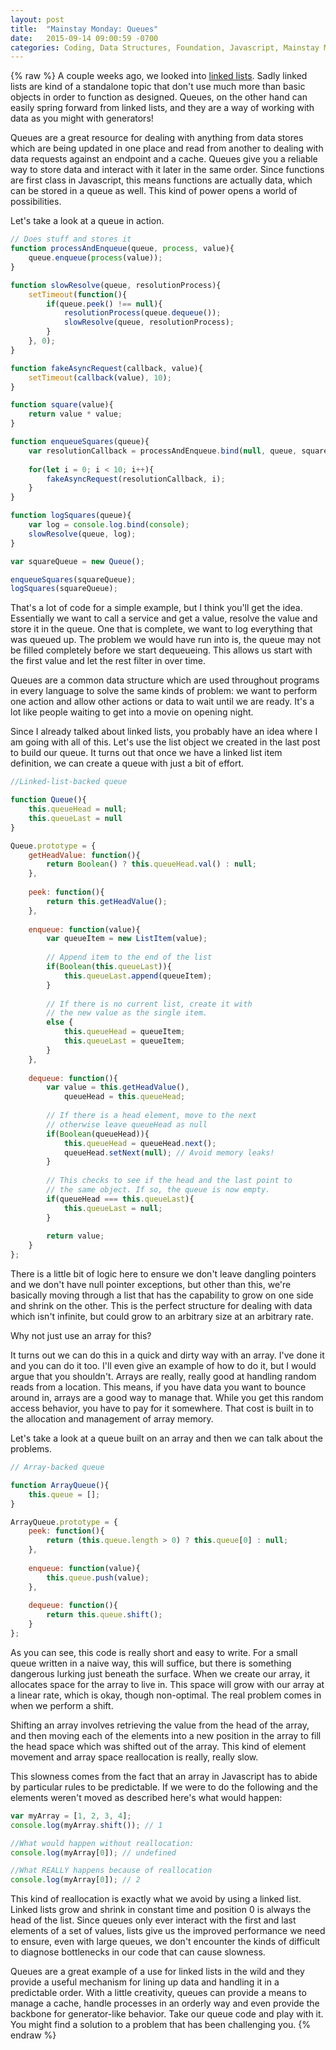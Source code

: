 ```yaml
---
layout: post
title:  "Mainstay Monday: Queues"
date:   2015-09-14 09:00:59 -0700
categories: Coding, Data Structures, Foundation, Javascript, Mainstay Monday
---
```

{% raw %}
A couple weeks ago, we looked into <a href="http://www.chrisstead.net/archives/885/mainstay-monday-linked-lists/" target="_blank">linked lists</a>. Sadly linked lists are kind of a standalone topic that don't use much more than basic objects in order to function as designed. Queues, on the other hand can easily spring forward from linked lists, and they are a way of working with data as you might with generators!

Queues are a great resource for dealing with anything from data stores which are being updated in one place and read from another to dealing with data requests against an endpoint and a cache. Queues give you a reliable way to store data and interact with it later in the same order. Since functions are first class in Javascript, this means functions are actually data, which can be stored in a queue as well. This kind of power opens a world of possibilities.

Let's take a look at a queue in action.

```javascript
// Does stuff and stores it
function processAndEnqueue(queue, process, value){
    queue.enqueue(process(value));
}

function slowResolve(queue, resolutionProcess){
    setTimeout(function(){
        if(queue.peek() !== null){
            resolutionProcess(queue.dequeue());
            slowResolve(queue, resolutionProcess);
        }
    }, 0);
}

function fakeAsyncRequest(callback, value){
    setTimeout(callback(value), 10);
}

function square(value){
    return value * value;
}

function enqueueSquares(queue){
    var resolutionCallback = processAndEnqueue.bind(null, queue, square);
        
    for(let i = 0; i < 10; i++){
        fakeAsyncRequest(resolutionCallback, i);
    }
}

function logSquares(queue){
    var log = console.log.bind(console);
    slowResolve(queue, log);
}

var squareQueue = new Queue();

enqueueSquares(squareQueue);
logSquares(squareQueue);
```

That's a lot of code for a simple example, but I think you'll get the idea. Essentially we want to call a service and get a value, resolve the value and store it in the queue. One that is complete, we want to log everything that was queued up.  The problem we would have run into is, the queue may not be filled completely before we start dequeueing. This allows us start with the first value and let the rest filter in over time.

Queues are a common data structure which are used throughout programs in every language to solve the same kinds of problem: we want to perform one action and allow other actions or data to wait until we are ready. It's a lot like people waiting to get into a movie on opening night.

Since I already talked about linked lists, you probably have an idea where I am going with all of this. Let's use the list object we created in the last post to build our queue. It turns out that once we have a linked list item definition, we can create a queue with just a bit of effort.

```javascript
//Linked-list-backed queue

function Queue(){
    this.queueHead = null;
    this.queueLast = null
}

Queue.prototype = {
    getHeadValue: function(){
        return Boolean() ? this.queueHead.val() : null;
    },
    
    peek: function(){
        return this.getHeadValue();
    },
    
    enqueue: function(value){
        var queueItem = new ListItem(value);
        
        // Append item to the end of the list
        if(Boolean(this.queueLast)){
            this.queueLast.append(queueItem);
        }
        
        // If there is no current list, create it with
        // the new value as the single item.
        else {
            this.queueHead = queueItem;
            this.queueLast = queueItem;
        }
    },
    
    dequeue: function(){
        var value = this.getHeadValue(),
            queueHead = this.queueHead;
        
        // If there is a head element, move to the next
        // otherwise leave queueHead as null
        if(Boolean(queueHead)){
            this.queueHead = queueHead.next();
            queueHead.setNext(null); // Avoid memory leaks!
        }
        
        // This checks to see if the head and the last point to
        // the same object. If so, the queue is now empty.
        if(queueHead === this.queueLast){
            this.queueLast = null;
        }
        
        return value;
    }
};
```

There is a little bit of logic here to ensure we don't leave dangling pointers and we don't have null pointer exceptions, but other than this, we're basically moving through a list that has the capability to grow on one side and shrink on the other. This is the perfect structure for dealing with data which isn't infinite, but could grow to an arbitrary size at an arbitrary rate.

Why not just use an array for this?

It turns out we can do this in a quick and dirty way with an array. I've done it and you can do it too. I'll even give an example of how to do it, but I would argue that you shouldn't. Arrays are really, really good at handling random reads from a location. This means, if you have data you want to bounce around in, arrays are a good way to manage that. While you get this random access behavior, you have to pay for it somewhere. That cost is built in to the allocation and management of array memory.

Let's take a look at a queue built on an array and then we can talk about the problems.

```javascript
// Array-backed queue

function ArrayQueue(){
    this.queue = [];
}

ArrayQueue.prototype = {
    peek: function(){
        return (this.queue.length > 0) ? this.queue[0] : null;
    },
    
    enqueue: function(value){
        this.queue.push(value);
    },
    
    dequeue: function(){
        return this.queue.shift();
    }
};
```

As you can see, this code is really short and easy to write. For a small queue written in a naive way, this will suffice, but there is something dangerous lurking just beneath the surface. When we create our array, it allocates space for the array to live in. This space will grow with our array at a linear rate, which is okay, though non-optimal. The real problem comes in when we perform a shift.

Shifting an array involves retrieving the value from the head of the array, and then moving each of the elements into a new position in the array to fill the head space which was shifted out of the array. This kind of element movement and array space reallocation is really, really slow.

This slowness comes from the fact that an array in Javascript has to abide by particular rules to be predictable. If we were to do the following and the elements weren't moved as described here's what would happen:

```javascript
var myArray = [1, 2, 3, 4];
console.log(myArray.shift()); // 1

//What would happen without reallocation:
console.log(myArray[0]); // undefined

//What REALLY happens because of reallocation
console.log(myArray[0]); // 2
```

This kind of reallocation is exactly what we avoid by using a linked list.  Linked lists grow and shrink in constant time and position 0 is always the head of the list. Since queues only ever interact with the first and last elements of a set of values, lists give us the improved performance we need to ensure, even with large queues, we don't encounter the kinds of difficult to diagnose bottlenecks in our code that can cause slowness.

Queues are a great example of a use for linked lists in the wild and they provide a useful mechanism for lining up data and handling it in a predictable order. With a little creativity, queues can provide a means to manage a cache, handle processes in an orderly way and even provide the backbone for generator-like behavior. Take our queue code and play with it. You might find a solution to a problem that has been challenging you.
{% endraw %}
    